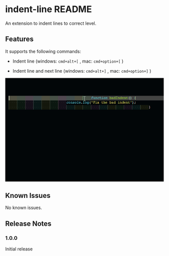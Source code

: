 # indent-line README

An extension to indent lines to correct level.

## Features

It supports the following commands:

- Indent line               (windows: `cmd+alt+[` , mac: `cmd+option+[` )

- Indent line and next line (windows: `cmd+alt+]` , mac: `cmd+option+]` )

![Demo](images/indent-line-demo.gif)

## Known Issues

No known issues.

## Release Notes

### 1.0.0

Initial release